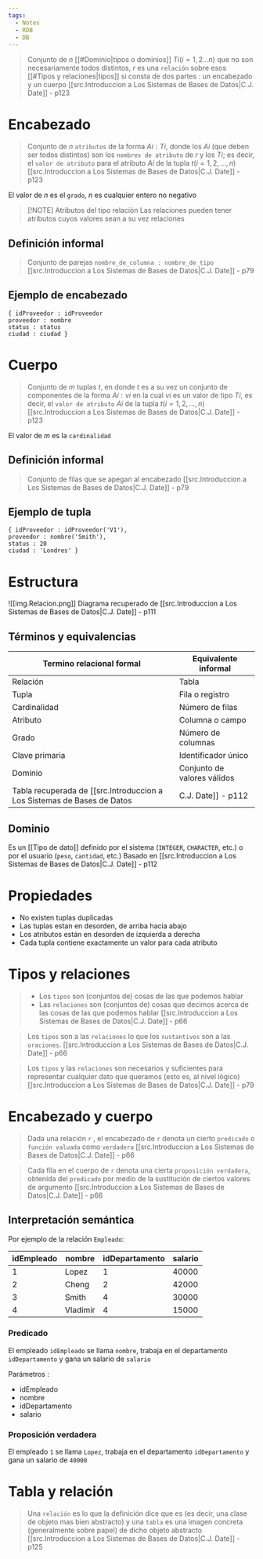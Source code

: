 ```yaml
---
tags:
  - Notes
  - RDB
  - DB
---
```

>Conjunto de $n$ [[#Dominio|tipos o dominios]] $Ti(i=1,2...n)$ que no son necesariamente todos distintos, $r$ es una `relación` sobre esos [[#Tipos y relaciones|tipos]] si consta de dos partes : un encabezado y un cuerpo
>[[src.Introduccion a Los Sistemas de Bases de Datos|C.J. Date]] - p123

# Encabezado
> Conjunto de $n$ `atributos` de la forma $Ai:Ti$, donde los $Ai$ (que deben ser todos distintos) son los `nombres de atributo` de $r$ y los $Ti$; es decir, el `valor de atributo` para el atributo $Ai$ de la tupla $t(i=1,2,...,n)$
> [[src.Introduccion a Los Sistemas de Bases de Datos|C.J. Date]] - p123

El valor de $n$ es el `grado`, $n$ es cualquier entero no negativo

> [!NOTE] Atributos del tipo relación
> Las relaciones pueden tener atributos cuyos valores sean a su vez relaciones

## Definición informal
>Conjunto de parejas `nombre_de_columna : nombre_de_tipo`
>[[src.Introduccion a Los Sistemas de Bases de Datos|C.J. Date]] - p79

## Ejemplo de encabezado
``` 
{ idProveedor : idProveedor
proveedor : nombre
status : status
ciudad : ciudad }
```
# Cuerpo
>Conjunto de $m$ tuplas $t$, en donde $t$ es a su vez un conjunto de componentes de la forma $Ai:vi$ en la cual $vi$ es un valor de tipo $Ti$, es decir, el `valor de atributo` $Ai$ de la tupla $t(i=1,2,...,n)$
>[[src.Introduccion a Los Sistemas de Bases de Datos|C.J. Date]] - p123

El valor de $m$ es la `cardinalidad`

## Definición informal
>Conjunto de filas que se apegan al encabezado
>[[src.Introduccion a Los Sistemas de Bases de Datos|C.J. Date]] - p79
## Ejemplo de tupla
```
{ idProveedor : idProveedor('V1'),
proveedor : nombre('Smith'),
status : 20
ciudad : 'Londres' }
```
# Estructura
![[img.Relacion.png]]
Diagrama recuperado de [[src.Introduccion a Los Sistemas de Bases de Datos|C.J. Date]] - p111
## Términos y equivalencias

| **Termino relacional formal** | **Equivalente informal**    |
| ----------------------------- | --------------------------- |
| Relación                      | Tabla                       |
| Tupla                         | Fila o registro             |
| Cardinalidad                  | Número de filas             |
| Atributo                      | Columna o campo             |
| Grado                         | Número de columnas          |
| Clave primaria                | Identificador único         |
| Dominio                       | Conjunto de valores válidos |
Tabla recuperada de [[src.Introduccion a Los Sistemas de Bases de Datos|C.J. Date]] - p112

## Dominio
Es un [[Tipo de dato]] definido por el sistema (`INTEGER`, `CHARACTER`, etc.) o por el usuario (`peso`, `cantidad`, etc.)
Basado en [[src.Introduccion a Los Sistemas de Bases de Datos|C.J. Date]] - p112

# Propiedades
- No existen tuplas duplicadas
- Las tuplas estan en desorden, de arriba hacia abajo
- Los atributos están en desorden de izquierda a derecha
- Cada tupla contiene exactamente un valor para cada atributo
# Tipos y relaciones
> - Los `tipos` son (conjuntos de) cosas de las que podemos hablar
> - Las `relaciones` son (conjuntos de) cosas que decimos acerca de las cosas de las que podemos hablar
> [[src.Introduccion a Los Sistemas de Bases de Datos|C.J. Date]] - p66

>Los `tipos` son a las `relaciones` lo que los `sustantivos` son a las `oraciones`.
>[[src.Introduccion a Los Sistemas de Bases de Datos|C.J. Date]] - p66

>Los `tipos` y las `relaciones` son necesarios y suficientes para representar cualquier dato que queramos (esto es, al nivel lógico)
>[[src.Introduccion a Los Sistemas de Bases de Datos|C.J. Date]] - p79

# Encabezado y cuerpo
> Dada una relación `r` , el encabezado de `r` denota un cierto `predicado` o `función valuada` como `verdadera`
> [[src.Introduccion a Los Sistemas de Bases de Datos|C.J. Date]] - p66

>Cada fila en el cuerpo de `r` denota una cierta `proposición verdadera`, obtenida del `predicado` por medio de la sustitución de ciertos valores de argumento
>[[src.Introduccion a Los Sistemas de Bases de Datos|C.J. Date]] - p66
## Interpretación semántica
Por ejemplo de la relación `Empleado`:

| idEmpleado | nombre   | idDepartamento | salario |
| ---------- | -------- | -------------- | ------- |
| 1          | Lopez    | 1              | 40000   |
| 2          | Cheng    | 2              | 42000   |
| 3          | Smith    | 4              | 30000   |
| 4          | Vladimir | 4              | 15000   |
### Predicado
El empleado `idEmpleado` se llama `nombre`, trabaja en el departamento `idDepartamento` y gana un salario de `salario`

Parámetros :
- idEmpleado
- nombre
- idDepartamento
- salario

### Proposición verdadera
El empleado `1` se llama `Lopez`, trabaja en el departamento `idDepartamento` y gana un salario de `40000`

# Tabla y relación
>Una `relación` es lo que la definición dice que es (es decir, una clase de objeto mas bien abstracto) y una `tabla` es una imagen concreta (generalmente sobre papel) de dicho objeto abstracto
>[[src.Introduccion a Los Sistemas de Bases de Datos|C.J. Date]] - p125

